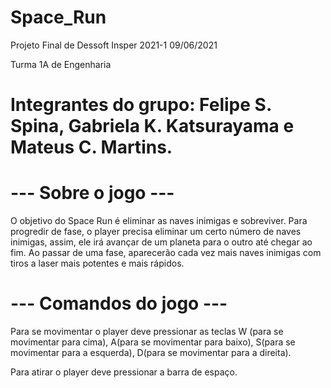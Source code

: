 # Space_Run
Projeto Final de Dessoft Insper 2021-1
09/06/2021

Turma 1A de Engenharia

# Integrantes do grupo: Felipe S. Spina, Gabriela K. Katsurayama e Mateus C. Martins.

# --- Sobre o jogo ---

O objetivo do Space Run é eliminar as naves inimigas e sobreviver. Para progredir de fase, o player precisa eliminar um certo número de naves inimigas, assim, ele irá avançar de um planeta para o outro até chegar ao fim. Ao passar de uma fase, aparecerão cada vez mais naves inimigas com tiros a laser mais potentes e mais rápidos.

# --- Comandos do jogo ---

Para se movimentar o player deve pressionar as teclas W (para se movimentar para cima), A(para se movimentar para baixo), S(para se movimentar para a esquerda), D(para se movimentar para a direita).

Para atirar o player deve pressionar a barra de espaço.
